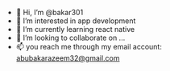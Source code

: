 - 👋 Hi, I’m @bakar301
- 👀 I’m interested in app development
- 🌱 I’m currently learning react native
- 💞️ I’m looking to collaborate on ...
- 📫 you reach me through my email account: abubakarazeem32@gmail.com

<!---
bakar301/bakar301 is a ✨ special ✨ repository because its `README.md` (this file) appears on your GitHub profile.
You can click the Preview link to take a look at your changes.
--->
